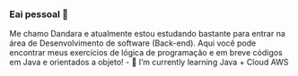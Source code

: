 ### Eai pessoal 👋

Me chamo Dandara e atualmente estou estudando bastante para entrar na área de Desenvolvimento de software (Back-end). Aqui você pode encontrar meus exercícios de lógica de programação e em breve códigos em Java e orientados a objeto! 
    - 🌱 I’m currently learning Java + Cloud AWS

<!--
**dandadivclass/dandadivclass** is a ✨ _special_ ✨ repository because its `README.md` (this file) appears on your GitHub profile.

Here are some ideas to get you started:

- 🔭 I’m currently working on ...
- 🌱 I’m currently learning ...
- 👯 I’m looking to collaborate on ...
- 🤔 I’m looking for help with ...
- 💬 Ask me about ...
- 📫 How to reach me: ...
- 😄 Pronouns: ...
- ⚡ Fun fact: ...
-->
